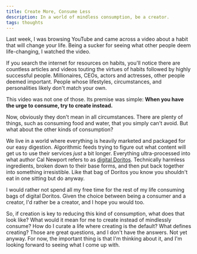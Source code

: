 ```yaml
---
title: Create More, Consume Less
description: In a world of mindless consumption, be a creator. 
tags: thoughts
---
```


Last week, I was browsing YouTube and came across a video about a habit that will change your life. Being a sucker for seeing what other people deem life-changing, I watched the video. 

If you search the internet for resources on habits, you'll notice there are countless articles and videos touting the virtues of habits followed by highly successful people. Millionaires, CEOs, actors and actresses, other people deemed important. People whose lifestyles, circumstances, and personalities likely don't match your own. 

This video was not one of those. Its premise was simple: **When you have the urge to consume, try to create instead.**

Now, obviously they don't mean in all circumstances. There are plenty of things, such as consuming food and water, that you simply can't avoid. But what about the other kinds of consumption?

 We live in a world where everything is heavily marketed and packaged for our easy digestion. Algorithmic feeds trying to figure out what content will get us to use their services _just_ a bit longer. Everything ultra-processed into what author Cal Newport refers to as [digital Doritos](https://calnewport.com/on-ultra-processed-content/). Technically harmless ingredients, broken down to their base forms, and then put back together into something irresistible. Like that bag of Doritos you know you shouldn't eat in one sitting but do anyway. 
 
 I would rather not spend all my free time for the rest of my life consuming bags of digital Doritos. Given the choice between being a consumer and a creator, I'd rather be a creator, and I hope you would too.

So, if creation is key to reducing this kind of consumption, what does that look like? What would it mean for me to create instead of mindlessly consume? How do I curate a life where creating is the default? What defines creating? Those are great questions, and I don't have the answers. Not yet anyway. For now, the important thing is that I'm thinking about it, and I'm looking forward to seeing what I come up with. 